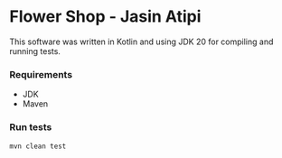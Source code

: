 # Flower Shop - Jasin Atipi
This software was written in Kotlin and using JDK 20 for compiling and running tests.
### Requirements
- JDK
- Maven

### Run tests
`mvn clean test`